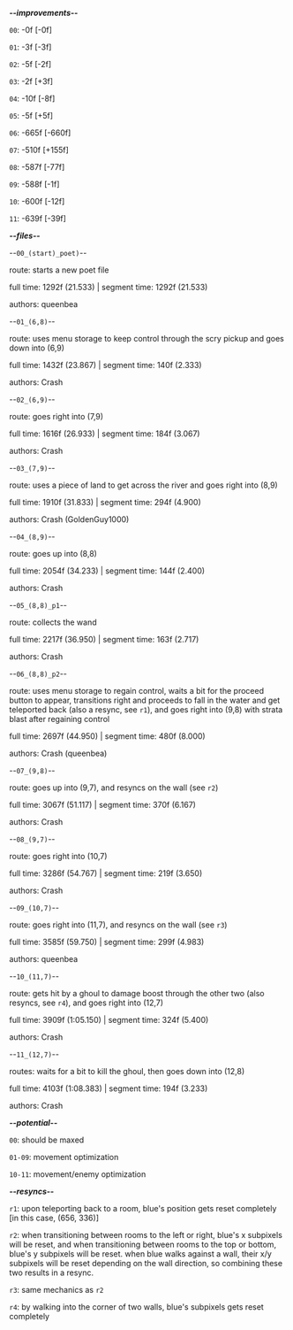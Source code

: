 ***--improvements--***

`00`: -0f [-0f]

`01`: -3f [-3f]

`02`: -5f [-2f]

`03`: -2f [+3f]

`04`: -10f [-8f]

`05`: -5f [+5f]

`06`: -665f [-660f]

`07`: -510f [+155f]

`08`: -587f [-77f]

`09`: -588f [-1f]

`10`: -600f [-12f]

`11`: -639f [-39f]

***--files--***

--`00_(start)_poet)`--

route: starts a new poet file

full time: 1292f (21.533) | segment time: 1292f (21.533)

authors: queenbea

--`01_(6,8)`--

route: uses menu storage to keep control through the scry pickup and goes down into (6,9)

full time: 1432f (23.867) | segment time: 140f (2.333)

authors: Crash

--`02_(6,9)`--

route: goes right into (7,9)

full time: 1616f (26.933) | segment time: 184f (3.067)

authors: Crash

--`03_(7,9)`--

route: uses a piece of land to get across the river and goes right into (8,9)

full time: 1910f (31.833) | segment time: 294f (4.900)

authors: Crash (GoldenGuy1000)

--`04_(8,9)`--

route: goes up into (8,8)

full time: 2054f (34.233) | segment time: 144f (2.400)

authors: Crash

--`05_(8,8)_p1`--

route: collects the wand

full time: 2217f (36.950) | segment time: 163f (2.717)

authors: Crash

--`06_(8,8)_p2`--

route: uses menu storage to regain control, waits a bit for the proceed button to appear, transitions right and proceeds to fall in the water and get teleported back (also a resync, see `r1`), and goes right into (9,8) with strata blast after regaining control

full time: 2697f (44.950) | segment time: 480f (8.000)

authors: Crash (queenbea)

--`07_(9,8)`--

route: goes up into (9,7), and resyncs on the wall (see `r2`)

full time: 3067f (51.117) | segment time: 370f (6.167)

authors: Crash

--`08_(9,7)`--

route: goes right into (10,7)

full time: 3286f (54.767) | segment time: 219f (3.650)

authors: Crash

--`09_(10,7)`--

route: goes right into (11,7), and resyncs on the wall (see `r3`)

full time: 3585f (59.750) | segment time: 299f (4.983)

authors: queenbea

--`10_(11,7)`--

route: gets hit by a ghoul to damage boost through the other two (also resyncs, see `r4`), and goes right into (12,7)

full time: 3909f (1:05.150) | segment time: 324f (5.400)

authors: Crash

--`11_(12,7)`--

routes: waits for a bit to kill the ghoul, then goes down into (12,8)

full time: 4103f (1:08.383) | segment time: 194f (3.233)

authors: Crash

***--potential--***

`00`: should be maxed

`01-09`: movement optimization

`10-11`: movement/enemy optimization

***--resyncs--***

`r1`: upon teleporting back to a room, blue's position gets reset completely [in this case, (656, 336)]

`r2`: when transitioning between rooms to the left or right, blue's x subpixels will be reset, and when transitioning between rooms to the top or bottom, blue's y subpixels will be reset. when blue walks against a wall, their x/y subpixels will be reset depending on the wall direction, so combining these two results in a resync.

`r3`: same mechanics as `r2`

`r4`: by walking into the corner of two walls, blue's subpixels gets reset completely
